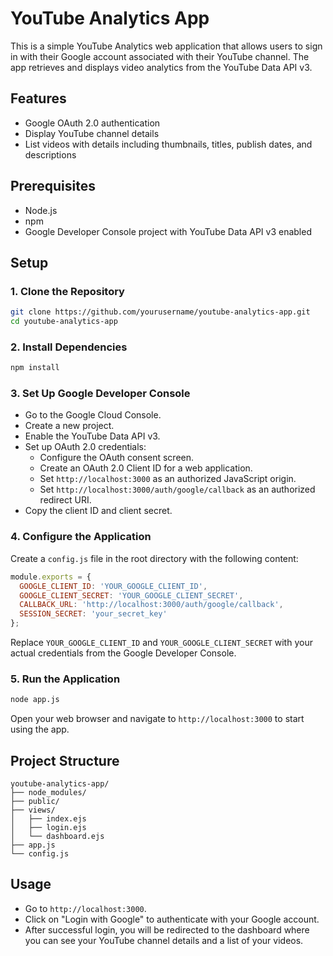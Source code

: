 # YouTube Analytics App

This is a simple YouTube Analytics web application that allows users to sign in with their Google account associated with their YouTube channel. The app retrieves and displays video analytics from the YouTube Data API v3.

## Features

- Google OAuth 2.0 authentication
- Display YouTube channel details
- List videos with details including thumbnails, titles, publish dates, and descriptions

## Prerequisites

- Node.js
- npm
- Google Developer Console project with YouTube Data API v3 enabled

## Setup

### 1. Clone the Repository

```sh
git clone https://github.com/yourusername/youtube-analytics-app.git
cd youtube-analytics-app
```

### 2. Install Dependencies

```sh
npm install
```

### 3. Set Up Google Developer Console

- Go to the Google Cloud Console.
- Create a new project.
- Enable the YouTube Data API v3.
- Set up OAuth 2.0 credentials:
  - Configure the OAuth consent screen.
  - Create an OAuth 2.0 Client ID for a web application.
  - Set `http://localhost:3000` as an authorized JavaScript origin.
  - Set `http://localhost:3000/auth/google/callback` as an authorized redirect URI.
- Copy the client ID and client secret.

### 4. Configure the Application

Create a `config.js` file in the root directory with the following content:

```javascript
module.exports = {
  GOOGLE_CLIENT_ID: 'YOUR_GOOGLE_CLIENT_ID',
  GOOGLE_CLIENT_SECRET: 'YOUR_GOOGLE_CLIENT_SECRET',
  CALLBACK_URL: 'http://localhost:3000/auth/google/callback',
  SESSION_SECRET: 'your_secret_key'
};
```

Replace `YOUR_GOOGLE_CLIENT_ID` and `YOUR_GOOGLE_CLIENT_SECRET` with your actual credentials from the Google Developer Console.

### 5. Run the Application

```sh
node app.js
```

Open your web browser and navigate to `http://localhost:3000` to start using the app.

## Project Structure

```
youtube-analytics-app/
├── node_modules/
├── public/
├── views/
│   ├── index.ejs
│   ├── login.ejs
│   └── dashboard.ejs
├── app.js
└── config.js
```

## Usage

- Go to `http://localhost:3000`.
- Click on "Login with Google" to authenticate with your Google account.
- After successful login, you will be redirected to the dashboard where you can see your YouTube channel details and a list of your videos.
